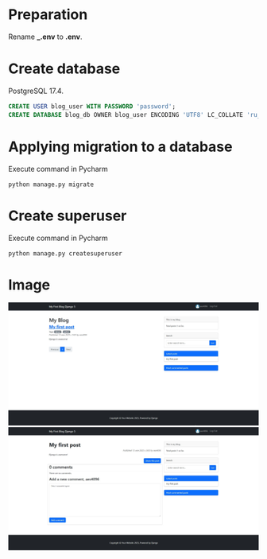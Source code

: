 # Preparation
Rename **_.env** to **.env**.

# Create database
PostgreSQL 17.4.
```sql
CREATE USER blog_user WITH PASSWORD 'password';
CREATE DATABASE blog_db OWNER blog_user ENCODING 'UTF8' LC_COLLATE 'ru_RU.UTF8' LC_CTYPE 'ru_RU.UTF8' TEMPLATE=template0;
```

# Applying migration to a database
Execute command in Pycharm
```shell
python manage.py migrate
```

# Create superuser
Execute command in Pycharm
```shell
python manage.py createsuperuser
```

# Image
![Image alt](/img/1.jpg)
![Image alt](/img/2.jpg)